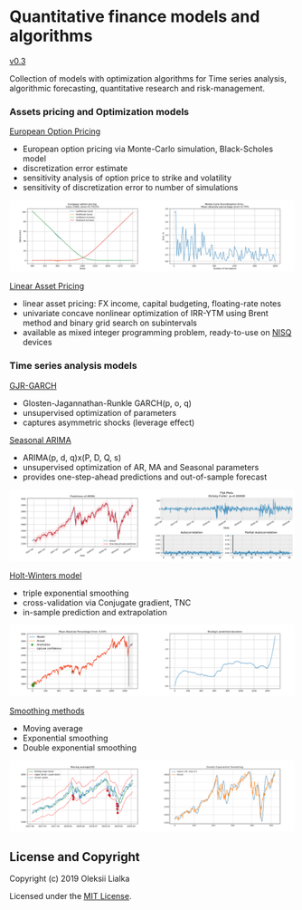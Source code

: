# Quantitative finance models and algorithms

[v0.3](CHANGELOG.md)

Collection of models with optimization algorithms for Time series analysis, algorithmic forecasting, quantitative research and risk-management.

### Assets pricing and Optimization models


[European Option Pricing](tutorials/Option-pricing.ipynb)
- European option pricing via Monte-Carlo simulation, Black-Scholes model
- discretization error estimate
- sensitivity analysis of option price to strike and volatility
- sensitivity of discretization error to number of simulations

![European option pricing](utils/options.png)


[Linear Asset Pricing](tutorials/Linear-asset-pricing.ipynb)
- linear asset pricing: FX income, capital budgeting, floating-rate notes
- univariate concave nonlinear optimization of IRR-YTM using Brent method and binary grid search on subintervals
- available as mixed integer programming problem, ready-to-use on [NISQ](https://arxiv.org/abs/1801.00862) devices


### Time series analysis models
[GJR-GARCH](tutorials/GJR-GARCH.ipynb)
- Glosten-Jagannathan-Runkle GARCH(p, o, q)
- unsupervised optimization of parameters
- captures asymmetric shocks (leverage effect)


[Seasonal ARIMA](tutorials/Seasonal-ARIMA.ipynb)

- ARIMA(p, d, q)x(P, D, Q, s)
- unsupervised optimization of AR, MA and Seasonal parameters
- provides one-step-ahead predictions and out-of-sample forecast

![SARIMAX](utils/arima.png)


[Holt-Winters model](tutorials/Holt-Winters.ipynb)  

- triple exponential smoothing
- cross-validation via Conjugate gradient, TNC
- in-sample prediction and extrapolation

![Holt-Winter model](utils/hwm.png)


[Smoothing methods](tutorials/Smoothing-Methods.ipynb)

- Moving average
- Exponential smoothing
- Double exponential smoothing

![Smoothing methods](utils/smoothing.png)


## License and Copyright
Copyright (c) 2019 Oleksii Lialka

Licensed under the [MIT License](LICENSE.md).
